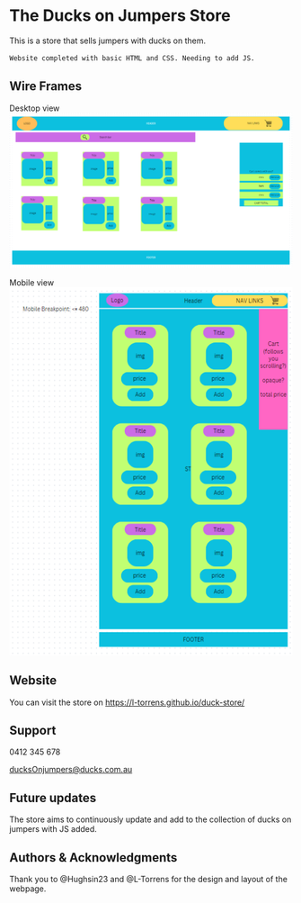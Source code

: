 # The Ducks on Jumpers Store

This is a store that sells jumpers with ducks on them.

```bash
Website completed with basic HTML and CSS. Needing to add JS.
```
## Wire Frames

 
Desktop view
![Screenshot of desktop view wire frame](Wire%20Frame%20(Laptop).png)

Mobile view
![Screenshot of mobile breakpoint wire frame](Wire%20Frame%20(Mobile).png)



## Website
You can visit the store on https://l-torrens.github.io/duck-store/


## Support
0412 345 678

ducksOnjumpers@ducks.com.au


## Future updates
The store aims to continuously update and add to the collection of ducks on jumpers with JS added.

## Authors & Acknowledgments
Thank you to @Hughsin23 and @L-Torrens for the design and layout of the webpage. 
